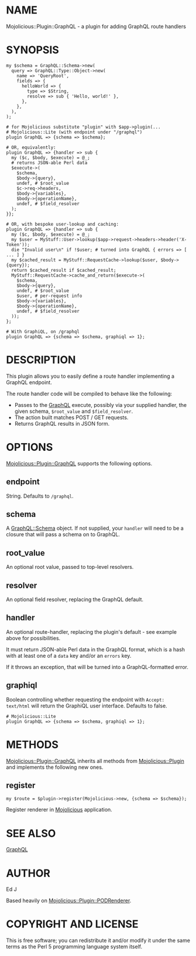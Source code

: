 # NAME

Mojolicious::Plugin::GraphQL - a plugin for adding GraphQL route handlers

# SYNOPSIS

    my $schema = GraphQL::Schema->new(
      query => GraphQL::Type::Object->new(
        name => 'QueryRoot',
        fields => {
          helloWorld => {
            type => $String,
            resolve => sub { 'Hello, world!' },
          },
        },
      ),
    );

    # for Mojolicious substitute "plugin" with $app->plugin(...
    # Mojolicious::Lite (with endpoint under "/graphql")
    plugin GraphQL => {schema => $schema};

    # OR, equivalently:
    plugin GraphQL => {handler => sub {
      my ($c, $body, $execute) = @_;
      # returns JSON-able Perl data
      $execute->(
        $schema,
        $body->{query},
        undef, # $root_value
        $c->req->headers,
        $body->{variables},
        $body->{operationName},
        undef, # $field_resolver
      );
    }};

    # OR, with bespoke user-lookup and caching:
    plugin GraphQL => {handler => sub {
      my ($c, $body, $execute) = @_;
      my $user = MyStuff::User->lookup($app->request->headers->header('X-Token'));
      die "Invalid user\n" if !$user; # turned into GraphQL { errors => [ ... ] }
      my $cached_result = MyStuff::RequestCache->lookup($user, $body->{query});
      return $cached_result if $cached_result;
      MyStuff::RequestCache->cache_and_return($execute->(
        $schema,
        $body->{query},
        undef, # $root_value
        $user, # per-request info
        $body->{variables},
        $body->{operationName},
        undef, # $field_resolver
      ));
    };

    # With GraphiQL, on /graphql
    plugin GraphQL => {schema => $schema, graphiql => 1};

# DESCRIPTION

This plugin allows you to easily define a route handler implementing a
GraphQL endpoint.

The route handler code will be compiled to behave like the following:

- Passes to the [GraphQL](https://metacpan.org/pod/GraphQL) execute, possibly via your supplied handler,
the given schema, `$root_value` and `$field_resolver`.
- The action built matches POST / GET requests.
- Returns GraphQL results in JSON form.

# OPTIONS

[Mojolicious::Plugin::GraphQL](https://metacpan.org/pod/Mojolicious::Plugin::GraphQL) supports the following options.

## endpoint

String. Defaults to `/graphql`.

## schema

A [GraphQL::Schema](https://metacpan.org/pod/GraphQL::Schema) object. If not supplied, your `handler` will need
to be a closure that will pass a schema on to GraphQL.

## root\_value

An optional root value, passed to top-level resolvers.

## resolver

An optional field resolver, replacing the GraphQL default.

## handler

An optional route-handler, replacing the plugin's default - see example
above for possibilities.

It must return JSON-able Perl data in the GraphQL format, which is a hash
with at least one of a `data` key and/or an `errors` key.

If it throws an exception, that will be turned into a GraphQL-formatted
error.

## graphiql

Boolean controlling whether requesting the endpoint with `Accept:
text/html` will return the GraphiQL user interface. Defaults to false.

    # Mojolicious::Lite
    plugin GraphQL => {schema => $schema, graphiql => 1};

# METHODS

[Mojolicious::Plugin::GraphQL](https://metacpan.org/pod/Mojolicious::Plugin::GraphQL) inherits all methods from
[Mojolicious::Plugin](https://metacpan.org/pod/Mojolicious::Plugin) and implements the following new ones.

## register

    my $route = $plugin->register(Mojolicious->new, {schema => $schema});

Register renderer in [Mojolicious](https://metacpan.org/pod/Mojolicious) application.

# SEE ALSO

[GraphQL](https://metacpan.org/pod/GraphQL)

# AUTHOR

Ed J

Based heavily on [Mojolicious::Plugin::PODRenderer](https://metacpan.org/pod/Mojolicious::Plugin::PODRenderer).

# COPYRIGHT AND LICENSE

This is free software; you can redistribute it and/or modify it under
the same terms as the Perl 5 programming language system itself.
